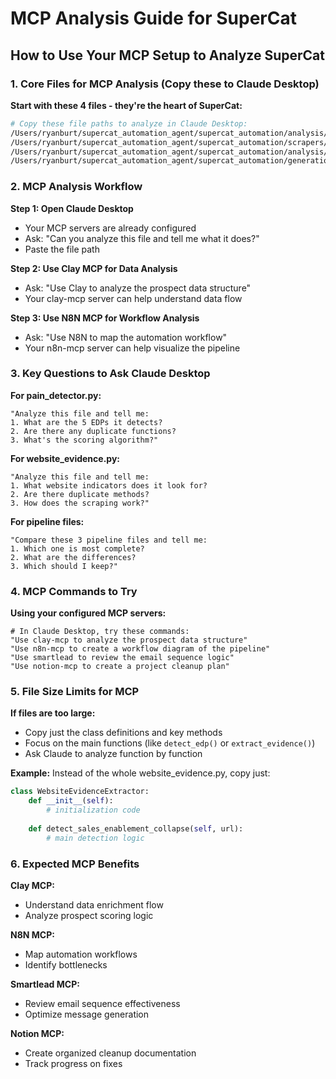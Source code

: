 # MCP Analysis Guide for SuperCat

## How to Use Your MCP Setup to Analyze SuperCat

### 1. **Core Files for MCP Analysis** (Copy these to Claude Desktop)

**Start with these 4 files - they're the heart of SuperCat:**

```bash
# Copy these file paths to analyze in Claude Desktop:
/Users/ryanburt/supercat_automation_agent/supercat_automation/analysis/pain_detector.py
/Users/ryanburt/supercat_automation_agent/supercat_automation/scrapers/website_evidence.py  
/Users/ryanburt/supercat_automation_agent/supercat_automation/analysis/prospect_processor.py
/Users/ryanburt/supercat_automation_agent/supercat_automation/generation/message_generator.py
```

### 2. **MCP Analysis Workflow**

**Step 1: Open Claude Desktop**
- Your MCP servers are already configured
- Ask: "Can you analyze this file and tell me what it does?" 
- Paste the file path

**Step 2: Use Clay MCP for Data Analysis**
- Ask: "Use Clay to analyze the prospect data structure"
- Your clay-mcp server can help understand data flow

**Step 3: Use N8N MCP for Workflow Analysis**  
- Ask: "Use N8N to map the automation workflow"
- Your n8n-mcp server can help visualize the pipeline

### 3. **Key Questions to Ask Claude Desktop**

**For pain_detector.py:**
```
"Analyze this file and tell me:
1. What are the 5 EDPs it detects?
2. Are there any duplicate functions?
3. What's the scoring algorithm?"
```

**For website_evidence.py:**
```
"Analyze this file and tell me:
1. What website indicators does it look for?
2. Are there duplicate methods?
3. How does the scraping work?"
```

**For pipeline files:**
```
"Compare these 3 pipeline files and tell me:
1. Which one is most complete?
2. What are the differences?
3. Which should I keep?"
```

### 4. **MCP Commands to Try**

**Using your configured MCP servers:**

```
# In Claude Desktop, try these commands:
"Use clay-mcp to analyze the prospect data structure"
"Use n8n-mcp to create a workflow diagram of the pipeline"  
"Use smartlead to review the email sequence logic"
"Use notion-mcp to create a project cleanup plan"
```

### 5. **File Size Limits for MCP**

**If files are too large:**
- Copy just the class definitions and key methods
- Focus on the main functions (like `detect_edp()` or `extract_evidence()`)
- Ask Claude to analyze function by function

**Example:**
Instead of the whole website_evidence.py, copy just:
```python
class WebsiteEvidenceExtractor:
    def __init__(self):
        # initialization code
    
    def detect_sales_enablement_collapse(self, url):
        # main detection logic
```

### 6. **Expected MCP Benefits**

**Clay MCP:** 
- Understand data enrichment flow
- Analyze prospect scoring logic

**N8N MCP:**
- Map automation workflows  
- Identify bottlenecks

**Smartlead MCP:**
- Review email sequence effectiveness
- Optimize message generation

**Notion MCP:**
- Create organized cleanup documentation
- Track progress on fixes
